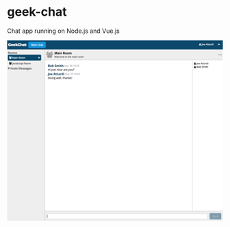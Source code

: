 # geek-chat
Chat app running on Node.js and Vue.js

![Screenshot](https://raw.githubusercontent.com/joeattardi/geek-chat/master/screenshot.png)
